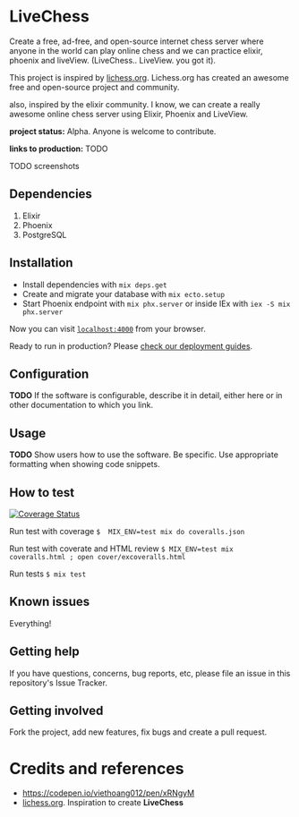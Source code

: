 # LiveChess
Create a free, ad-free, and open-source internet chess server where anyone in the world can play online chess and we can practice elixir, phoenix and liveView. (LiveChess.. LiveView. you got it).

This project is inspired by [lichess.org](http://lichess.org). Lichess.org has created an awesome free and open-source project and community.

also, inspired by the elixir community. I know, we can create a really awesome online chess server using Elixir, Phoenix and LiveView.

**project status:** Alpha. Anyone is welcome to contribute.

**links to production:** TODO

TODO screenshots

## Dependencies

  1. Elixir
  2. Phoenix
  3. PostgreSQL

## Installation

  * Install dependencies with `mix deps.get`
  * Create and migrate your database with `mix ecto.setup`
  * Start Phoenix endpoint with `mix phx.server` or inside IEx with `iex -S mix phx.server`

Now you can visit [`localhost:4000`](http://localhost:4000) from your browser.

Ready to run in production? Please [check our deployment guides](https://hexdocs.pm/phoenix/deployment.html).

## Configuration

**TODO** If the software is configurable, describe it in detail, either here or in other documentation to which you link.

## Usage

**TODO** Show users how to use the software. Be specific. Use appropriate formatting when showing code snippets.

## How to test

[![Coverage Status](https://coveralls.io/repos/github/yepesasecas/live_chess/badge.svg?branch=main)](https://coveralls.io/github/yepesasecas/live_chess?branch=main)

  Run test with coverage
  `$  MIX_ENV=test mix do coveralls.json`

  Run test with coverate and HTML review
  `$ MIX_ENV=test mix coveralls.html ; open cover/excoveralls.html`

  Run tests
  `$ mix test`


## Known issues

Everything!

## Getting help

If you have questions, concerns, bug reports, etc, please file an issue in this repository's Issue Tracker.


## Getting involved

Fork the project, add new features, fix bugs and create a pull request.


# Credits and references
  * https://codepen.io/viethoang012/pen/xRNgyM
  * [lichess.org](http://lichess.org). Inspiration to create **LiveChess**